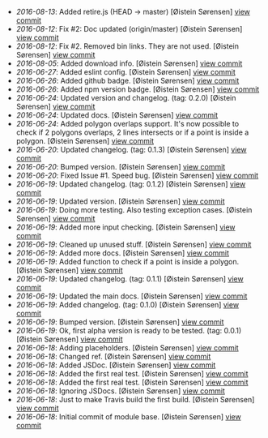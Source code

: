 * _2016-08-13_: Added retire.js (HEAD -> master) [Øistein Sørensen] <a href="http://github.com/5orenso/geo-lib/commit/2f0812bbe3a96439532a016aed74375d40ed272f">view commit</a>
* _2016-08-12_: Fix #2: Doc updated (origin/master) [Øistein Sørensen] <a href="http://github.com/5orenso/geo-lib/commit/54e9b9b92401cab0b778d66dc42a4f6dcd1bf5f0">view commit</a>
* _2016-08-12_: Fix #2. Removed bin links. They are not used. [Øistein Sørensen] <a href="http://github.com/5orenso/geo-lib/commit/2e644c8ed737df524c7827b84b988b0220c8bf13">view commit</a>
* _2016-08-05_: Added download info. [Øistein Sørensen] <a href="http://github.com/5orenso/geo-lib/commit/dcb74295c63fc8b7b25c9b40f2c6d8351efb4066">view commit</a>
* _2016-06-27_: Added eslint config. [Øistein Sørensen] <a href="http://github.com/5orenso/geo-lib/commit/e9c4fd18dbbefd93d606449ad833355cf043e2ac">view commit</a>
* _2016-06-26_: Added github badge. [Øistein Sørensen] <a href="http://github.com/5orenso/geo-lib/commit/1fa12f2895bf33c16e3abb4f129404078a49604c">view commit</a>
* _2016-06-26_: Added npm version badge. [Øistein Sørensen] <a href="http://github.com/5orenso/geo-lib/commit/51e2d1b1a1ce6a1491a04ac7c993b16c6a3e03c7">view commit</a>
* _2016-06-24_: Updated version and changelog. (tag: 0.2.0) [Øistein Sørensen] <a href="http://github.com/5orenso/geo-lib/commit/734b7f65b291a86159aef2a95c19e38686b5bddc">view commit</a>
* _2016-06-24_: Updated docs. [Øistein Sørensen] <a href="http://github.com/5orenso/geo-lib/commit/01e573a6fe67b38d29e8d5d2f4d5a63b340c6990">view commit</a>
* _2016-06-24_: Added polygon overlaps support. It's now possible to check if 2 polygons overlaps, 2 lines intersects or if a point is inside a polygon. [Øistein Sørensen] <a href="http://github.com/5orenso/geo-lib/commit/12625448cfae75f3f73be1bc0096f56d379d7277">view commit</a>
* _2016-06-20_: Updated changelog. (tag: 0.1.3) [Øistein Sørensen] <a href="http://github.com/5orenso/geo-lib/commit/e63e1bf8ee45d3fd83abe40f82cf22710587e11a">view commit</a>
* _2016-06-20_: Bumped version. [Øistein Sørensen] <a href="http://github.com/5orenso/geo-lib/commit/269735c0649876c4adf602afb4e8cf6cf6d303dc">view commit</a>
* _2016-06-20_: Fixed Issue #1. Speed bug. [Øistein Sørensen] <a href="http://github.com/5orenso/geo-lib/commit/d9f92e5bb92a4530e4a716c74cbfa4426f9c8545">view commit</a>
* _2016-06-19_: Updated changelog. (tag: 0.1.2) [Øistein Sørensen] <a href="http://github.com/5orenso/geo-lib/commit/be8ef562098db51852cb98daca154c1fc2dd3fec">view commit</a>
* _2016-06-19_: Updated version. [Øistein Sørensen] <a href="http://github.com/5orenso/geo-lib/commit/cfa79d01b02c84a29fc3dad8db462e98a164f5d3">view commit</a>
* _2016-06-19_: Doing more testing. Also testing exception cases. [Øistein Sørensen] <a href="http://github.com/5orenso/geo-lib/commit/fc1cf8f4314777e9aef445f5be1c7a49f63b68d2">view commit</a>
* _2016-06-19_: Added more input checking. [Øistein Sørensen] <a href="http://github.com/5orenso/geo-lib/commit/6addcba5556a310bbb4af54844435d4a57426093">view commit</a>
* _2016-06-19_: Cleaned up unused stuff. [Øistein Sørensen] <a href="http://github.com/5orenso/geo-lib/commit/152988c4709956c30bf6a07b9457c01d734a6336">view commit</a>
* _2016-06-19_: Added more docs. [Øistein Sørensen] <a href="http://github.com/5orenso/geo-lib/commit/7aa7d58c44f037efe0ea352f43634c60c775664c">view commit</a>
* _2016-06-19_: Added function to check if a point is inside a polygon. [Øistein Sørensen] <a href="http://github.com/5orenso/geo-lib/commit/885004070cb0a4102712c1bd0cad79f1db59090a">view commit</a>
* _2016-06-19_: Updated changelog. (tag: 0.1.1) [Øistein Sørensen] <a href="http://github.com/5orenso/geo-lib/commit/9e7df9916cc170989d65a47a8e0cda5dad8c6b77">view commit</a>
* _2016-06-19_: Updated the main docs. [Øistein Sørensen] <a href="http://github.com/5orenso/geo-lib/commit/a171ffc59f861201b5fb9378e5b0daea43396d37">view commit</a>
* _2016-06-19_: Added changelog. (tag: 0.1.0) [Øistein Sørensen] <a href="http://github.com/5orenso/geo-lib/commit/f1129dce007cdaf9cff99dcc8050186d6d58fa6c">view commit</a>
* _2016-06-19_: Bumped version. [Øistein Sørensen] <a href="http://github.com/5orenso/geo-lib/commit/3db04ea427e9afdd8e64822a69275d712aaf6559">view commit</a>
* _2016-06-19_: Ok, first alpha version is ready to be tested. (tag: 0.0.1) [Øistein Sørensen] <a href="http://github.com/5orenso/geo-lib/commit/4ad0a0b9dd1416842d4d81b46db10a266e05e1d5">view commit</a>
* _2016-06-18_: Adding placeholders. [Øistein Sørensen] <a href="http://github.com/5orenso/geo-lib/commit/68f8917a32afea209189526e09900604556067b8">view commit</a>
* _2016-06-18_: Changed ref. [Øistein Sørensen] <a href="http://github.com/5orenso/geo-lib/commit/190ec5108fa762c865c05973eee8d1c0fa952903">view commit</a>
* _2016-06-18_: Added JSDoc. [Øistein Sørensen] <a href="http://github.com/5orenso/geo-lib/commit/f651e394fee37dd9315eae09446606450b9ce640">view commit</a>
* _2016-06-18_: Added the first real test. [Øistein Sørensen] <a href="http://github.com/5orenso/geo-lib/commit/5555e0610c9e906a37d15b8548d08383a4638c0b">view commit</a>
* _2016-06-18_: Added the first real test. [Øistein Sørensen] <a href="http://github.com/5orenso/geo-lib/commit/53db975256f4b03cd9166c6ebd26b2a8c3bc3f2e">view commit</a>
* _2016-06-18_: Ignoring JSDocs. [Øistein Sørensen] <a href="http://github.com/5orenso/geo-lib/commit/8a657346694f3c8eb306f62474ae24760796bd16">view commit</a>
* _2016-06-18_: Just to make Travis build the first build. [Øistein Sørensen] <a href="http://github.com/5orenso/geo-lib/commit/2ee0a22e7f6d8d0592f860cc7b4a641918f4454b">view commit</a>
* _2016-06-18_: Initial commit of module base. [Øistein Sørensen] <a href="http://github.com/5orenso/geo-lib/commit/3666c482e5403f0d4523d93ac48668607b560ad6">view commit</a>